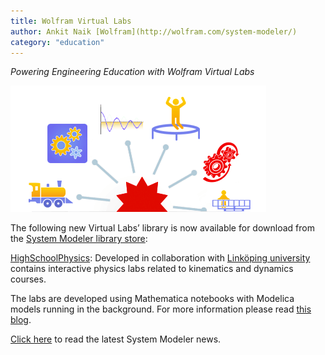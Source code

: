 ```yaml
---
title: Wolfram Virtual Labs
author: Ankit Naik [Wolfram](http://wolfram.com/system-modeler/)
category: "education"
---
```

*Powering Engineering Education with Wolfram Virtual Labs*

![alt text](SystemModeler-VirtualLabs.png "Powering Education with Wolfram Virtual Labs")

The following new Virtual Labs’ library is now available for download from the [System Modeler library store](https://www.wolfram.com/system-modeler/libraries/):

[HighSchoolPhysics](https://www.wolfram.com/system-modeler/libraries/high-school-physics/): Developed in collaboration with [Linköping university](https://liu.se/) contains interactive physics labs related to kinematics and dynamics courses.

The labs are developed using Mathematica notebooks with Modelica models running in the background. For more information please read [this blog](https://blog.wolfram.com/2019/10/08/powering-engineering-education-with-wolfram-virtual-labs/).

[Click here](https://www.wolfram.com/system-modeler/what-is-new/) to read the latest System Modeler news.
